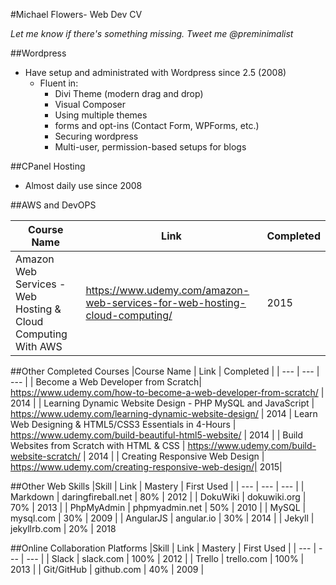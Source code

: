#Michael Flowers- Web Dev CV

*Let me know if there's something missing. Tweet me @preminimalist*

##Wordpress
* Have setup and administrated with Wordpress since 2.5 (2008)
	* Fluent in: 
		* Divi Theme (modern drag and drop) 
		* Visual Composer 
		* Using multiple themes 
		* forms and opt-ins (Contact Form, WPForms, etc.)
		* Securing wordpress 
		* Multi-user, permission-based setups for blogs

##CPanel Hosting
* Almost daily use since 2008

##AWS and DevOPS

|Course Name | Link | Completed |
| --- | --- | --- |
| Amazon Web Services - Web Hosting & Cloud Computing With AWS | https://www.udemy.com/amazon-web-services-for-web-hosting-cloud-computing/ | 2015 |

##Other Completed Courses
|Course Name | Link | Completed |
| --- | --- | --- |
| Become a Web Developer from Scratch| https://www.udemy.com/how-to-become-a-web-developer-from-scratch/ | 2014 |
| Learning Dynamic Website Design - PHP MySQL and JavaScript | https://www.udemy.com/learning-dynamic-website-design/ | 2014
| Learn Web Designing & HTML5/CSS3 Essentials in 4-Hours | https://www.udemy.com/build-beautiful-html5-website/ | 2014 |
| Build Websites from Scratch with HTML & CSS | https://www.udemy.com/build-website-scratch/ | 2014 |
| Creating Responsive Web Design | https://www.udemy.com/creating-responsive-web-design/| 2015| 

##Other Web Skills
|Skill | Link | Mastery | First Used |
| --- | --- | --- |
| Markdown | daringfireball.net | 80% | 2012 |
| DokuWiki | dokuwiki.org | 70% | 2013 |
| PhpMyAdmin | phpmyadmin.net | 50% | 2010 |
| MySQL | mysql.com | 30% | 2009 |
| AngularJS | angular.io | 30% | 2014 |
| Jekyll | jekyllrb.com | 20% | 2018 

##Online Collaboration Platforms
|Skill | Link | Mastery | First Used |
| --- | --- | --- |
| Slack | slack.com | 100% | 2012 |
| Trello | trello.com | 100% | 2013 | 
| Git/GitHub | github.com | 40% | 2009 |
